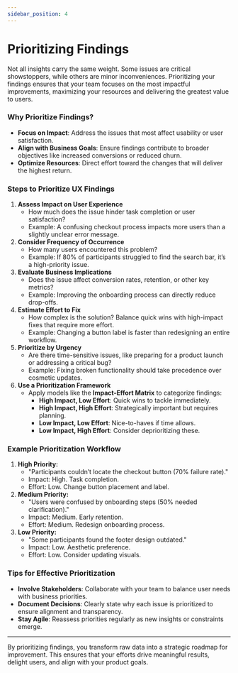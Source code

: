 ```yaml
---
sidebar_position: 4
---
```


# Prioritizing Findings

Not all insights carry the same weight. Some issues are critical showstoppers, while others are minor inconveniences. Prioritizing your findings ensures that your team focuses on the most impactful improvements, maximizing your resources and delivering the greatest value to users.

### Why Prioritize Findings?
- **Focus on Impact**: Address the issues that most affect usability or user satisfaction.
- **Align with Business Goals**: Ensure findings contribute to broader objectives like increased conversions or reduced churn.
- **Optimize Resources**: Direct effort toward the changes that will deliver the highest return.

### Steps to Prioritize UX Findings
1. **Assess Impact on User Experience**
     * How much does the issue hinder task completion or user satisfaction?
     * Example: A confusing checkout process impacts more users than a slightly unclear error message.
2. **Consider Frequency of Occurrence**
     * How many users encountered this problem?
     * Example: If 80% of participants struggled to find the search bar, it’s a high-priority issue.
3. **Evaluate Business Implications**
     * Does the issue affect conversion rates, retention, or other key metrics?
     * Example: Improving the onboarding process can directly reduce drop-offs.
4. **Estimate Effort to Fix**
     * How complex is the solution? Balance quick wins with high-impact fixes that require more effort.
     * Example: Changing a button label is faster than redesigning an entire workflow.
5. **Prioritize by Urgency**
     * Are there time-sensitive issues, like preparing for a product launch or addressing a critical bug?
     * Example: Fixing broken functionality should take precedence over cosmetic updates.
6. **Use a Prioritization Framework**
     * Apply models like the **Impact-Effort Matrix** to categorize findings:
         * **High Impact, Low Effort**: Quick wins to tackle immediately.
         * **High Impact, High Effort**: Strategically important but requires planning.
         * **Low Impact, Low Effort**: Nice-to-haves if time allows.
         * **Low Impact, High Effort**: Consider deprioritizing these.

### Example Prioritization Workflow
1. **High Priority:**
      * "Participants couldn’t locate the checkout button (70% failure rate)."
      * Impact: High. Task completion.
      * Effort: Low. Change button placement and label.
2. **Medium Priority:**
      * "Users were confused by onboarding steps (50% needed clarification)."
      * Impact: Medium. Early retention.
      * Effort: Medium. Redesign onboarding process.
3. **Low Priority:**
      * "Some participants found the footer design outdated."
      * Impact: Low. Aesthetic preference.
      * Effort: Low. Consider updating visuals.

### Tips for Effective Prioritization
- **Involve Stakeholders**: Collaborate with your team to balance user needs with business priorities.
- **Document Decisions**: Clearly state why each issue is prioritized to ensure alignment and transparency.
- **Stay Agile**: Reassess priorities regularly as new insights or constraints emerge.

---
By prioritizing findings, you transform raw data into a strategic roadmap for improvement. This ensures that your efforts drive meaningful results, delight users, and align with your product goals.